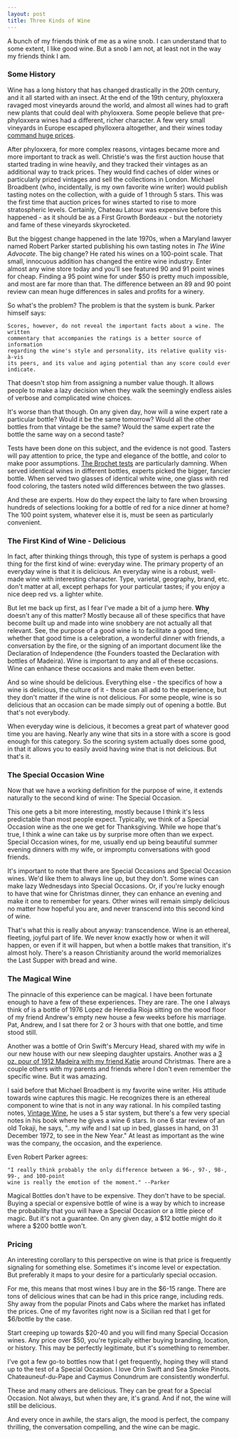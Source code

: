 ```yaml
---
layout: post
title: Three Kinds of Wine
---
```


A bunch of my friends think of me as a wine snob.  I can understand that to some extent, I like good wine.  But a snob I am not, at least not in the way my friends think I am.

### Some History

Wine has a long history that has changed drastically in the 20th century, and it all started with an insect.  At the end of the 19th century, phyloxxera ravaged most vineyards around the world, and almost all wines had to graft new plants that could deal with phyloxxera.  Some people believe that pre-phyloxxera wines had a different, richer character.  A few very small vineyards in Europe escaped phylloxera altogether, and their wines today [command huge prices](http://www.wine-searcher.com/wine-5284-1963-quinta-do-noval-nacional-vintage-port-portugal).

After phyloxxera, for more complex reasons, vintages became more and more important to track as well.  Christie's was the first auction house that started trading in wine heavily, and they tracked their vintages as an additional way to track prices.  They would find caches of older wines or particularly prized vintages and sell the collections in London.  Michael Broadbent (who, incidentally, is my own favorite wine writer) would publish tasting notes on the collection, with a guide of 1 through 5 stars.  This was the first time that auction prices for wines started to rise to more stratospheric levels.  Certainly, Chateau Latour was expensive before this happened - as it should be as a First Growth Bordeaux - but the notoriety and fame of these vineyards skyrocketed.

But the biggest change happened in the late 1970s, when a Maryland lawyer named Robert Parker started publishing his own tasting notes in *The Wine Advocate*.  The big change?  He rated his wines on a 100-point scale.  That small, innocuous addition has changed the entire wine industry.  Enter almost any wine store today and you'll see featured 90 and 91 point wines for cheap.  Finding a 95 point wine for under $50 is pretty much impossible, and most are far more than that.  The difference between an 89 and 90 point review can mean huge differences in sales and profits for a winery.  

So what's the problem?  The problem is that the system is bunk.  Parker himself says:

	Scores, however, do not reveal the important facts about a wine. The written
	commentary that accompanies the ratings is a better source of information 
	regarding the wine's style and personality, its relative quality vis-à-vis 
	its peers, and its value and aging potential than any score could ever indicate.

That doesn't stop him from assigning a number value though.  It allows people to make a lazy decision when they walk the seemingly endless aisles of verbose and complicated wine choices.  

It's worse than that though.  On any given day, how will a wine expert rate a particular bottle?  Would it be the same tomorrow?  Would all the other bottles from that vintage be the same?  Would the same expert rate the bottle the same way on a second taste?

Tests have been done on this subject, and the evidence is not good.  Tasters will pay attention to price, the type and elegance of the bottle, and color to make poor assumptions.  [The Brochet tests](http://scienceblogs.com/cortex/2007/11/02/the-subjectivity-of-wine/) are particularly damning.  When served identical wines in different bottles, experts picked the bigger, fancier bottle.  When served two glasses of identical white wine, one glass with red food coloring, the tasters noted wild differences between the two glasses.

And these are experts.  How do they expect the laity to fare when browsing hundreds of selections looking for a bottle of red for a nice dinner at home?  The 100 point system, whatever else it is, must be seen as particularly convenient.

### The First Kind of Wine - Delicious

In fact, after thinking things through, this type of system is perhaps a good thing for the first kind of wine: everyday wine.  The primary property of an everyday wine is that it is delicious.  An everyday wine is a robust, well-made wine with interesting character.  Type, varietal, geography, brand, etc. don't matter at all, except perhaps for your particular tastes; if you enjoy a nice deep red vs. a lighter white.

But let me back up first, as I fear I've made a bit of a jump here.  **Why** doesn't any of this matter?  Mostly because all of these specifics that have become built up and made into wine snobbery are not actually all that relevant.  See, the purpose of a good wine is to facilitate a good time, whether that good time is a celebration, a wonderful dinner with friends, a conversation by the fire, or the signing of an important document like the Declaration of Independence (the Founders toasted the Declaration with bottles of Madeira).  Wine is important to any and all of these occasions.  Wine can enhance these occasions and make them even better. 

And so wine should be delicious.  Everything else - the specifics of how a wine is delicious, the culture of it - those can all add to the experience, but they don't matter if the wine is not delicious.  For some people, wine is so delicious that an occasion can be made simply out of opening a bottle.  But that's not everybody.

When everyday wine is delicious, it becomes a great part of whatever good time you are having.  Nearly any wine that sits in a store with a score is good enough for this category.  So the scoring system actually does some good, in that it allows you to easily avoid having wine that is not delicious.  But that's it.

### The Special Occasion Wine

Now that we have a working definition for the purpose of wine, it extends naturally to the second kind of wine: The Special Occasion.

This one gets a bit more interesting, mostly because I think it's less predictable than most people expect.  Typically, we think of a Special Occasion wine as the one we get for Thanksgiving.  While we hope that's true, I think a wine can take us by surprise more often than we expect.  Special Occasion wines, for me, usually end up being beautiful summer evening dinners with my wife, or impromptu conversations with good friends.  

It's important to note that there are Special Occasions and Special Occasion wines.  We'd like them to always line up, but they don't.  Some wines can make lazy Wednesdays into Special Occasions.  Or, if you're lucky enough to have that wine for Christmas dinner, they can enhance an evening and make it one to remember for years.  Other wines will remain simply delicious no matter how hopeful you are, and never transcend into this second kind of wine.

That's what this is really about anyway: transcendence.   Wine is an ethereal, fleeting, joyful part of life.  We never know exactly how or when it will happen, or even if it will happen, but when a bottle makes that transition, it's almost holy.  There's a reason Christianity around the world memorializes the Last Supper with bread and wine.

### The Magical Wine

The pinnacle of this experience can be magical.  I have been fortunate enough to have a few of these experiences.  They are rare.  The one I always think of is a bottle of 1976 Lopez de Heredia Rioja sitting on the wood floor of my friend Andrew's empty new house a few weeks before his marriage.  Pat, Andrew, and I sat there for 2 or 3 hours with that one bottle, and time stood still.

Another was a bottle of Orin Swift's Mercury Head, shared with my wife in our new house with our new sleeping daughter upstairs.  Another was a [3 oz. pour of 1912 Madeira with my friend Katie](http://www.infiniteabyss.org/2009/01/10/customerservice.html) around Christmas.  There are a couple others with my parents and friends where I don't even remember the specific wine.  But it was amazing.

I said before that Michael Broadbent is my favorite wine writer.  His attitude towards wine captures this magic.  He recognizes there is an ethereal component to wine that is not in any way rational.  In his compiled tasting notes, [Vintage Wine](http://www.amazon.com/Michael-Broadbents-Vintage-Wine-Broadbent/dp/B005ZOFP3I), he uses a 5 star system, but there's a few very special notes in his book where he gives a wine 6 stars.  In one 6 star review of an old Tokaji, he says, "..my wife and I sat up in bed, glasses in hand, on 31 December 1972, to see in the New Year."  At least as important as the wine was the company, the occasion, and the experience.

Even Robert Parker agrees:

	"I really think probably the only difference between a 96-, 97-, 98-, 99-, and 100-point 
	wine is really the emotion of the moment." --Parker

Magical Bottles don't have to be expensive.  They don't have to be special.  Buying a special or expensive bottle of wine is a way by which to increase the probability that you will have a Special Occasion or a little piece of magic.  But it's not a guarantee.  On any given day, a $12 bottle might do it where a $200 bottle won't.

### Pricing

An interesting corollary to this perspective on wine is that price is frequently signaling for something else.  Sometimes it's income level or expectation.  But preferably it maps to your desire for a particularly special occasion.

For me, this means that most wines I buy are in the $6-15 range.  There are tons of delicious wines that can be had in this price range, including reds.  Shy away from the popular Pinots and Cabs where the market has inflated the prices.  One of my favorites right now is a Sicilian red that I get for $6/bottle by the case.

Start creeping up towards $20-40 and you will find many Special Occasion wines.  Any price over $50, you're typically either buying branding, location, or history.  This may be perfectly legitimate, but it's something to remember.

I've got a few go-to bottles now that I get frequently, hoping they will stand up to the test of a Special Occasion.  I love Orin Swift and Sea Smoke Pinots.  Chateauneuf-du-Pape and Caymus Conundrum are consistently wonderful.

These and many others are delicious.  They can be great for a Special Occasion.  Not always, but when they are, it's grand.  And if not, the wine will still be delicious.

And every once in awhile, the stars align, the mood is perfect, the company thrilling, the conversation compelling, and the wine can be magic.






